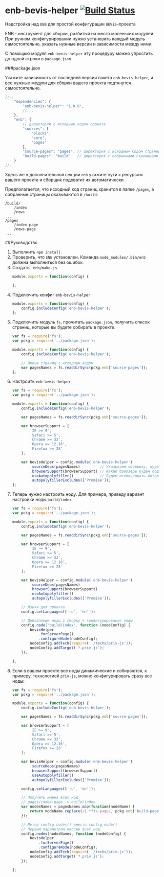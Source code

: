 enb-bevis-helper [![Build Status](https://travis-ci.org/enb-make/enb-bevis-helper.png?branch=master)](https://travis-ci.org/enb-make/enb-bevis-helper)
==========

Надстройка над `ENB` для простой конфигурации `BEViS`-проекта

ENB - инструмент для сборки, разбитый на много маленьких модулей. При ручном конфигурировании  нужно установить каждый модуль самостоятельно,
указать нужные версии и зависимости между ними.

С помощью модуля `enb-bevis-helper` эту процедуру можно упростить до одной строки в `package.json`

###package.json

Укажите зависимость от последней версии пакета `enb-bevis-helper`, и все нужные модули для сборки вашего проекта подтянутся самостоятельно.

```javascript
//...
    "dependencies": {
        "enb-bevis-helper": "1.0.0",
        //...
    },
    "enb": {
        // директории с исходным кодом проекта
        "sources": [
            "blocks",
            "core",
            "pages"
        ],
        "source-pages": "pages", // директория с исходным кодом страниц
        "build-pages": "build"   // директория с собранными страницами
    }
//...
```
Здесь же в дополнительной секции `enb` укажите пути к ресурсам вашего проекта и сборщик подхватит их автоматически.

Предполагается, что исходный код страниц хранится в папке `/pages`, а собранные страницы оказываются в `/build`:
```
/build/
    /index
    /news
...
/pages
    /index-page
    /news-page
...
```


##Руководство

1. Выполнить `npm install`.
2. Проверить, что `ENB` установлен. Команда `node_modules/.bin/enb` должна выполниться без ошибок.
3. Создать `.enb/make.js`
    ```javascript
    module.exports = function(config) {

    };
    ```
4. Подключить конфиг `enb-bevis-helper`
    ```javascript
    module.exports = function(config) {
        config.includeConfig('enb-bevis-helper');
    };

    ```
5. Подключить модуль `fs`, прочитать `package.json`, получить список страниц, которые вы будете собирать в проекте.
    ```javascript
    var fs = require('fs');
    var pckg = require('../package.json');

    module.exports = function(config) {
        config.includeConfig('enb-bevis-helper');

        // Имена страниц с исходным кодом
        var pagesNames = fs.readdirSync(pckg.enb['source-pages']);
    };
    ```
6. Настроить `enb-bevis-helper`
    ```javascript
    var fs = require('fs');
    var pckg = require('../package.json');

    module.exports = function(config) {
        config.includeConfig('enb-bevis-helper');

        var pagesNames = fs.readdirSync(pckg.enb['source-pages']);

        var browserSupport = [
            'IE >= 9',
            'Safari >= 5',
            'Chrome >= 33',
            'Opera >= 12.16',
            'Firefox >= 28'
        ];

        var bevisHelper = config.module('enb-bevis-helper')
            .sourceDeps(pagesNames)         // Указываем сборщику, куда смотреть, чтобы узнать из каких блоков собирать страницы
            .browserSupport(browserSupport) // Какие браузеры будем поддерживать в проекте
            .useAutopolyfiller()            // Будем использовать Autopolyfiller.js
            .autopolyfillerExcludes(['Promise']);
    };
    ```
7. Теперь нужно настроить ноду. Для примера, приведу вариант настройки ноды `build/index`
    ```javascript
    var fs = require('fs');
    var pckg = require('../package.json');

    module.exports = function(config) {
        config.includeConfig('enb-bevis-helper');

        var pagesNames = fs.readdirSync(pckg.enb['source-pages']);

        var browserSupport = [
            'IE >= 9',
            'Safari >= 5',
            'Chrome >= 33',
            'Opera >= 12.16',
            'Firefox >= 28'
        ];

        var bevisHelper = config.module('enb-bevis-helper')
            .sourceDeps(pagesNames)
            .browserSupport(browserSupport)
            .useAutopolyfiller()
            .autopolyfillerExcludes(['Promise']);

        // Языки для проекта
        config.setLanguages(['ru', 'en']);

        // Добавление ноды в сборку + конфигурирование ноды
        config.node('build/index', function (nodeConfig) {
            bevisHelper
                .forServerPage()
                .configureNode(nodeConfig);
            nodeConfig.addTech(require('./techs/priv-js'));
            nodeConfig.addTarget('?.priv.js');
        });

    };
    ```
8. Если в вашем проекте все ноды динамические и собираются, к примеру, технологией `priv-js`, можно конфигурировать сразу все ноды:
    ```javascript
    var fs = require('fs');
    var pckg = require('../package.json');

    module.exports = function(config) {
        config.includeConfig('enb-bevis-helper');

        var pagesNames = fs.readdirSync(pckg.enb['source-pages']);

        var browserSupport = [
            'IE >= 9',
            'Safari >= 5',
            'Chrome >= 33',
            'Opera >= 12.16',
            'Firefox >= 28'
        ];

        var bevisHelper = config.module('enb-bevis-helper')
            .sourceDeps(pagesNames)
            .browserSupport(browserSupport)
            .useAutopolyfiller()
            .autopolyfillerExcludes(['Promise']);

        config.setLanguages(['ru', 'en']);

        // Получить имена всех нод
        // pages/index-page -> build/index
        var nodesNames = pagesNames.map(function(nodeName) {
            return nodeName.replace(/(.*?)\-page/, pckg.enb['build-pages'] + '/$1');
        });

        // Метод config.nodes() вместо config.node()
        // Первым параметром массив всех нод
        config.nodes(nodesNames, function (nodeConfig) {
            bevisHelper
                .forServerPage()
                .configureNode(nodeConfig);
            nodeConfig.addTech(require('./techs/priv-js'));
            nodeConfig.addTarget('?.priv.js');
        });

    };
    ```
